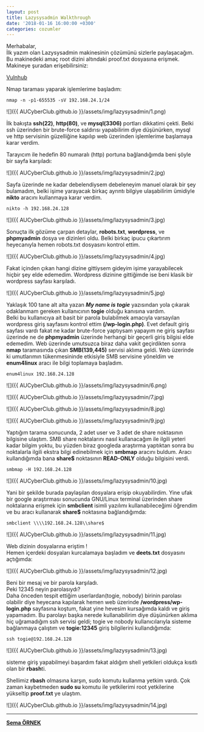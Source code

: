 ```yaml
---
layout: post
title: Lazysysadmin Walkthrough
date: '2018-01-16 16:00:00 +0300'
categories: cozumler
---
```



Merhabalar,  
İlk yazım olan Lazysysadmin makinesinin çözümünü sizlerle paylaşacağım. Bu makinedeki amaç root dizini altındaki proof.txt dosyasına erişmek.  
Makineye şuradan erişebilirsiniz: 

[Vulnhub](https://www.vulnhub.com/entry/lazysysadmin-1,205/)


Nmap taraması yaparak işlemlerime başladım: 

```
nmap -n -p1-655535 -sV 192.168.24.1/24
```

![]({{ AUCyberClub.github.io }}/assets/img/lazysysadmin/1.png)


İlk bakışta **ssh(22)**, **http(80)**, ve **mysql(3306)** portları dikkatimi çekti. Belki ssh üzerinden bir brute-force saldırısı yapabilirim diye düşünürken, mysql ve http servisinin güzelliğine kapılıp web üzerinden işlemlerime başlamaya karar verdim.

Tarayıcım ile  hedefin 80 numaralı (http) portuna bağlandığımda beni şöyle bir sayfa karşıladı:

![]({{ AUCyberClub.github.io }}/assets/img/lazysysadmin/2.jpg)

Sayfa üzerinde ne kadar debelendiysem debeleneyim manuel olarak bir şey bulamadım, belki işime yarayacak birkaç ayrıntı bilgiye ulaşabilirim ümidiyle **nikto** aracını kullanmaya karar verdim.

```
nikto -h 192.168.24.128
```

![]({{ AUCyberClub.github.io }}/assets/img/lazysysadmin/3.jpg)

Sonuçta ilk gözüme çarpan detaylar, **robots.txt**, **wordpress**, ve **phpmyadmin** dosya ve dizinleri oldu.
Belki birkaç ipucu çıkartırım heyecanıyla hemen robots.txt dosyasını kontrol ettim.

![]({{ AUCyberClub.github.io }}/assets/img/lazysysadmin/4.jpg)

Fakat içinden çıkan hangi dizine gittiysem gideyim işime yarayabilecek hiçbir şey elde edemedim. Wordpress dizinine gittiğimde ise beni klasik bir wordpress sayfası karşıladı.

![]({{ AUCyberClub.github.io }}/assets/img/lazysysadmin/5.jpg)

Yaklaşık 100 tane alt alta yazan ***My name is togie*** yazısından yola çıkarak odaklanmam gereken kullanıcının **togie** olduğu kanısına vardım.  
Belki bu kullanıcıya ait basit bir parola bulabilmek amacıyla varsayılan wordpress giriş sayfasını kontrol ettim **(/wp-login.php)**. Evet default giriş sayfası vardı fakat ne kadar brute-force yaptıysam yapayım ne giriş sayfası üzerinde ne de **phpmyadmin** üzerinde herhangi bir geçerli giriş bilgisi elde edemedim. Web üzerinde umutsuzca biraz daha vakit geçirdikten sonra **nmap** taramasında çıkan **SMB(139,445)** servisi aklıma geldi. Web üzerinde ki umutlarımın tükenmesininde etkisiyle SMB servisine yöneldim ve **enum4linux** aracı ile bilgi toplamaya başladım.

```
enum4linux 192.168.24.128
```

![]({{ AUCyberClub.github.io }}/assets/img/lazysysadmin/6.png)

![]({{ AUCyberClub.github.io }}/assets/img/lazysysadmin/7.jpg)

![]({{ AUCyberClub.github.io }}/assets/img/lazysysadmin/8.jpg)

![]({{ AUCyberClub.github.io }}/assets/img/lazysysadmin/9.jpg)

Yaptığım tarama sonucunda, 2 adet user ve 3 adet de share noktasının bilgisine ulaştım. SMB share noktalarını nasıl kullanacağım ile ilgili yeteri kadar bilgim yoktu, bu yüzden biraz googleda araştırma yaptıktan sonra bu noktalarla ilgili ekstra bilgi edinebilmek için **smbmap** aracını buldum.
Aracı kullandığımda bana **share$** noktasının **READ-ONLY** olduğu bilgisini verdi.

```
smbmap -H 192.168.24.128
```

![]({{ AUCyberClub.github.io }}/assets/img/lazysysadmin/10.jpg)

Yani bir şekilde burada paylaşılan dosyalara erişip okuyabilirdim. Yine ufak bir google araştırması sonucunda GNU/Linux terminal üzerinden share noktalarına erişmek için **smbclient** isimli yazılımı kullanabileceğimi öğrendim ve bu aracı kullanarak **share$** noktasına bağlandığımda:

```
smbclient \\\\192.168.24.128\\share$
```

![]({{ AUCyberClub.github.io }}/assets/img/lazysysadmin/11.jpg)

Web dizinin dosyalarına eriştim !  
Hemen içerdeki dosyaları kurcalamaya başladım ve **deets.txt** dosyasını açtığımda:

![]({{ AUCyberClub.github.io }}/assets/img/lazysysadmin/12.jpg)

Beni bir mesaj ve bir parola karşıladı.  
Peki 12345 neyin parolasıydı?  
Daha önceden tespit ettiğim userlardan(togie, nobody) birinin parolası olabilir diye heyecana kapılarak hemen web üzerinde **/wordpress/wp-login.php** sayfasına koştum, fakat yine hevesim kursağımda kaldı ve giriş yapamadım. 
Bu parolayı başka nerede kullanabilirim diye düşünürken aklıma hiç uğramadığım ssh servisi geldi;
togie ve nobody kullanıcılarıyla sisteme bağlanmaya çalıştım ve
**togie:12345** giriş bilgilerini kullandığımda:

```
ssh togie@192.168.24.128
```

![]({{ AUCyberClub.github.io }}/assets/img/lazysysadmin/13.jpg)

sisteme giriş yapabilmeyi başardım fakat aldığım shell yetkileri oldukça kısıtlı olan bir **rbash**ti.


Shellimiz **rbash** olmasına karşın, sudo komutu kullanma yetkim vardı. Çok zaman kaybetmeden **sudo su** komutu ile yetkilerimi root yetkilerine yükseltip **proof.txt** ye ulaştım.

![]({{ AUCyberClub.github.io }}/assets/img/lazysysadmin/14.jpg)


 ---
 **[Sema ÖRNEK](https://twitter.com/semarnek)**
